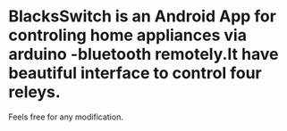 # BlacksSwitch is an Android App for controling home appliances via arduino -bluetooth remotely.It have beautiful interface to control four releys.
Feels free for any modification.
